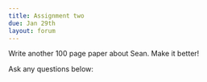 ```yaml
---
title: Assignment two
due: Jan 29th
layout: forum
---
```


Write another 100 page paper about Sean.
Make it better!

Ask any questions below: